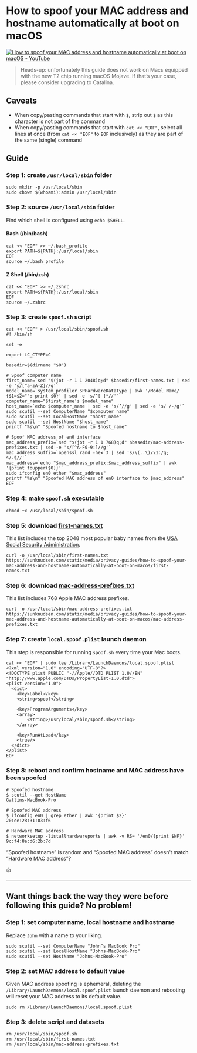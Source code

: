<!--
Title: How to spoof your MAC address and hostname automatically at boot on macOS
Description: Learn how to spoof your MAC address and hostname automatically at boot on macOS.
Author: Sun Knudsen <https://github.com/sunknudsen>
Contributors: Sun Knudsen <https://github.com/sunknudsen>
Reviewers:
Publication date: 2020-05-19T00:00:00.000Z
Listed: true
-->

# How to spoof your MAC address and hostname automatically at boot on macOS

[![How to spoof your MAC address and hostname automatically at boot on macOS - YouTube](how-to-spoof-your-mac-address-and-hostname-automatically-at-boot-on-macos.png)](https://www.youtube.com/watch?v=ASXANpr_zX8 "How to spoof your MAC address and hostname automatically at boot on macOS - YouTube")

> Heads-up: unfortunately this guide does not work on Macs equipped with the new T2 chip running macOS Mojave. If that’s your case, please consider upgrading to Catalina.

## Caveats

- When copy/pasting commands that start with `$`, strip out `$` as this character is not part of the command
- When copy/pasting commands that start with `cat << "EOF"`, select all lines at once (from `cat << "EOF"` to `EOF` inclusively) as they are part of the same (single) command

## Guide

### Step 1: create `/usr/local/sbin` folder

```shell
sudo mkdir -p /usr/local/sbin
sudo chown $(whoami):admin /usr/local/sbin
```

### Step 2: source `/usr/local/sbin` folder

Find which shell is configured using `echo $SHELL`.

#### Bash (/bin/bash)

```shell
cat << "EOF" >> ~/.bash_profile
export PATH=${PATH}:/usr/local/sbin
EOF
source ~/.bash_profile
```

#### Z Shell (/bin/zsh)

```shell
cat << "EOF" >> ~/.zshrc
export PATH=${PATH}:/usr/local/sbin
EOF
source ~/.zshrc
```

### Step 3: create `spoof.sh` script

```shell
cat << "EOF" > /usr/local/sbin/spoof.sh
#! /bin/sh

set -e

export LC_CTYPE=C

basedir=$(dirname "$0")

# Spoof computer name
first_name=`sed "$(jot -r 1 1 2048)q;d" $basedir/first-names.txt | sed -e 's/[^a-zA-Z]//g'`
model_name=`system_profiler SPHardwareDataType | awk '/Model Name/ {$1=$2=""; print $0}' | sed -e 's/^[ ]*//'`
computer_name="$first_name’s $model_name"
host_name=`echo $computer_name | sed -e 's/’//g' | sed -e 's/ /-/g'`
sudo scutil --set ComputerName "$computer_name"
sudo scutil --set LocalHostName "$host_name"
sudo scutil --set HostName "$host_name"
printf "%s\n" "Spoofed hostname to $host_name"

# Spoof MAC address of en0 interface
mac_address_prefix=`sed "$(jot -r 1 1 768)q;d" $basedir/mac-address-prefixes.txt | sed -e 's/[^A-F0-9:]//g'`
mac_address_suffix=`openssl rand -hex 3 | sed 's/\(..\)/\1:/g; s/.$//'`
mac_address=`echo "$mac_address_prefix:$mac_address_suffix" | awk '{print toupper($0)}'`
sudo ifconfig en0 ether "$mac_address"
printf "%s\n" "Spoofed MAC address of en0 interface to $mac_address"
EOF
```

### Step 4: make `spoof.sh` executable

```shell
chmod +x /usr/local/sbin/spoof.sh
```

### Step 5: download [first-names.txt](first-names.txt)

This list includes the top 2048 most popular baby names from the [USA Social Security Administration](https://www.ssa.gov/oact/babynames/limits.html).

```shell
curl -o /usr/local/sbin/first-names.txt https://sunknudsen.com/static/media/privacy-guides/how-to-spoof-your-mac-address-and-hostname-automatically-at-boot-on-macos/first-names.txt
```

### Step 6: download [mac-address-prefixes.txt](mac-address-prefixes.txt)

This list includes 768 Apple MAC address prefixes.

```shell
curl -o /usr/local/sbin/mac-address-prefixes.txt https://sunknudsen.com/static/media/privacy-guides/how-to-spoof-your-mac-address-and-hostname-automatically-at-boot-on-macos/mac-address-prefixes.txt
```

### Step 7: create `local.spoof.plist` launch daemon

This step is responsible for running `spoof.sh` every time your Mac boots.

```shell
cat << "EOF" | sudo tee /Library/LaunchDaemons/local.spoof.plist
<?xml version="1.0" encoding="UTF-8"?>
<!DOCTYPE plist PUBLIC "-//Apple//DTD PLIST 1.0//EN" "http://www.apple.com/DTDs/PropertyList-1.0.dtd">
<plist version="1.0">
  <dict>
    <key>Label</key>
    <string>spoof</string>

    <key>ProgramArguments</key>
    <array>
        <string>/usr/local/sbin/spoof.sh</string>
    </array>

    <key>RunAtLoad</key>
    <true/>
  </dict>
</plist>
EOF
```

### Step 8: reboot and confirm hostname and MAC address have been spoofed

```shell
# Spoofed hostname
$ scutil --get HostName
Gatlins-MacBook-Pro

# Spoofed MAC address
$ ifconfig en0 | grep ether | awk '{print $2}'
20:ee:28:31:03:f6

# Hardware MAC address
$ networksetup -listallhardwareports | awk -v RS= '/en0/{print $NF}'
9c:f4:8e:d6:2b:7d
```

“Spoofed hostname” is random and “Spoofed MAC address” doesn’t match “Hardware MAC address”?

👍

---

## Want things back the way they were before following this guide? No problem!

### Step 1: set computer name, local hostname and hostname

Replace `John` with a name to your liking.

```shell
sudo scutil --set ComputerName "John’s MacBook Pro"
sudo scutil --set LocalHostName "Johns-MacBook-Pro"
sudo scutil --set HostName "Johns-MacBook-Pro"
```

### Step 2: set MAC address to default value

Given MAC address spoofing is ephemeral, deleting the `/Library/LaunchDaemons/local.spoof.plist` launch daemon and rebooting will reset your MAC address to its default value.

```shell
sudo rm /Library/LaunchDaemons/local.spoof.plist
```

### Step 3: delete script and datasets

```shell
rm /usr/local/sbin/spoof.sh
rm /usr/local/sbin/first-names.txt
rm /usr/local/sbin/mac-address-prefixes.txt
```
